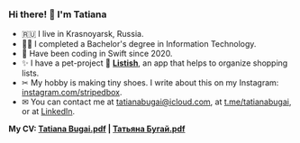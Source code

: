 ### Hi there! 👋 I'm Tatiana 

- 🇷🇺 I live in Krasnoyarsk, Russia. 
- 👩‍🎓 I completed a Bachelor's degree in Information Technology. 
- 📱 Have been coding in Swift since 2020.
- ✨ I have a pet-project 🛒 **[Listish](https://apps.apple.com/us/app/listish-simple-shopping-list/id1585533970)**, an app that helps to organize shopping lists.
- ✂ My hobby is making tiny shoes. I write about this on my Instagram: [instagram.com/stripedbox](https://instagram.com/stripedbox).
- ✉ You can contact me at tatianabugai@icloud.com, at [t.me/tatianabugai](http://t.me/tatianabugai), or at [LinkedIn](https://www.linkedin.com/in/tatiana-bugai/).

**My CV: [Tatiana Bugai.pdf](https://www.notion.so/CV-Tatiana-Bugai-iOS-Developer-9278ef35980e4811b79152653610d0e4) | [Татьяна Бугай.pdf](https://torch-justice-61a.notion.site/iOS-Developer-d0eea3199e774c838b8f5961cce30881)**
